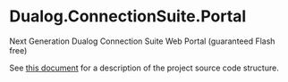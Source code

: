 # Dualog.ConnectionSuite.Portal
Next Generation Dualog Connection Suite Web Portal (guaranteed Flash free)

See [this document](../master/Doc/structure.md) for a description of the project source code structure.

